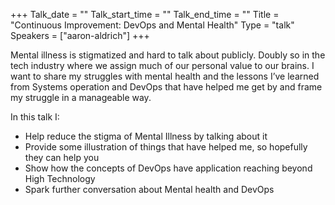 +++
Talk_date = ""
Talk_start_time = ""
Talk_end_time = ""
Title = "Continuous Improvement: DevOps and Mental Health"
Type = "talk"
Speakers = ["aaron-aldrich"]
+++

Mental illness is stigmatized and hard to talk about publicly. Doubly so in the tech industry where we assign much of our personal value to our brains. I want to share my struggles with mental health and the lessons I’ve learned from Systems operation and DevOps that have helped me get by and frame my struggle in a manageable way.

In this talk I:

- Help reduce the stigma of Mental Illness by talking about it
- Provide some illustration of things that have helped me, so hopefully they can help you
- Show how the concepts of DevOps have application reaching beyond High Technology
- Spark further conversation about Mental health and DevOps


